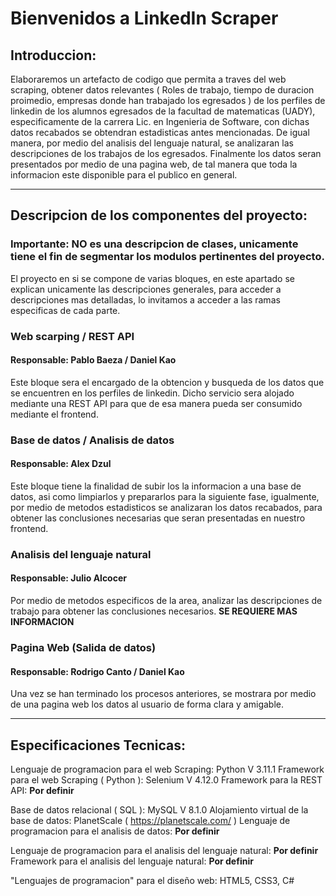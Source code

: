 # Bienvenidos a LinkedIn Scraper

## Introduccion:
Elaboraremos un artefacto de codigo que permita a traves del web scraping, obtener datos relevantes ( Roles de trabajo, tiempo de duracion proimedio, empresas donde han trabajado los egresados ) de los perfiles de linkedin de los alumnos egresados de la facultad de matematicas (UADY), especificamente de la carrera Lic. en Ingenieria de Software, con dichas datos recabados se obtendran estadisticas antes mencionadas. De igual manera, por medio del analisis del lenguaje natural, se analizaran las descripciones de los trabajos de los egresados. Finalmente los datos seran presentados por medio de una pagina web, de tal manera que toda la informacion este disponible para el publico en general.

---

## Descripcion de los componentes del proyecto:
### Importante: NO es una descripcion de clases, unicamente tiene el fin de segmentar los modulos pertinentes del proyecto.

El proyecto en si se compone de varias bloques, en este apartado se explican unicamente las descripciones generales, para acceder a descripciones mas detalladas, lo invitamos a acceder a las ramas especificas de cada parte.

### Web scarping / REST API
#### Responsable: Pablo Baeza / Daniel Kao

Este bloque sera el encargado de la obtencion y busqueda de los datos que se encuentren en los perfiles de linkedin. Dicho servicio sera alojado mediante una REST API para que de esa manera pueda ser consumido mediante el frontend.

### Base de datos / Analisis de datos 
#### Responsable: Alex Dzul

Este bloque tiene la finalidad de subir los la informacion a una base de datos, asi como limpiarlos y prepararlos para la siguiente fase, igualmente, 
por medio de metodos estadisticos se analizaran los datos recabados, para obtener las conclusiones necesarias que seran presentadas en nuestro frontend.

### Analisis del lenguaje natural
#### Responsable: Julio Alcocer

Por medio de metodos especificos de la area, analizar las descripciones de trabajo para obtener las conclusiones necesarios. **SE REQUIERE MAS INFORMACION**


### Pagina Web (Salida de datos)
#### Responsable: Rodrigo Canto / Daniel Kao

Una vez se han terminado los procesos anteriores, se mostrara por medio de una pagina web los datos al usuario de forma clara y amigable.

---

## Especificaciones Tecnicas:
Lenguaje de programacion para el web Scraping: Python V 3.11.1
Framework para el web Scraping ( Python ): Selenium V 4.12.0
Framework para la REST API: **Por definir**

Base de datos relacional ( SQL ): MySQL V 8.1.0
Alojamiento virtual de la base de datos: PlanetScale ( https://planetscale.com/ )
Lenguaje de programacion para el analisis de datos: **Por definir**

Lenguaje de programacion para el analisis del lenguaje natural: **Por definir**
Framework para el analisis del lenguaje natural: **Por definir**

"Lenguajes de programacion" para el diseño web: HTML5,  CSS3, C#
